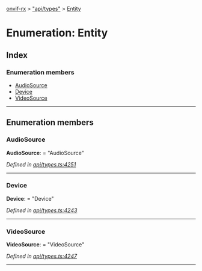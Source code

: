 [onvif-rx](../README.md) > ["api/types"](../modules/_api_types_.md) > [Entity](../enums/_api_types_.entity.md)

# Enumeration: Entity

## Index

### Enumeration members

* [AudioSource](_api_types_.entity.md#audiosource)
* [Device](_api_types_.entity.md#device)
* [VideoSource](_api_types_.entity.md#videosource)

---

## Enumeration members

<a id="audiosource"></a>

###  AudioSource

**AudioSource**:  = "AudioSource"

*Defined in [api/types.ts:4251](https://github.com/patrickmichalina/onvif-rx/blob/d62cee9/src/api/types.ts#L4251)*

___
<a id="device"></a>

###  Device

**Device**:  = "Device"

*Defined in [api/types.ts:4243](https://github.com/patrickmichalina/onvif-rx/blob/d62cee9/src/api/types.ts#L4243)*

___
<a id="videosource"></a>

###  VideoSource

**VideoSource**:  = "VideoSource"

*Defined in [api/types.ts:4247](https://github.com/patrickmichalina/onvif-rx/blob/d62cee9/src/api/types.ts#L4247)*

___

